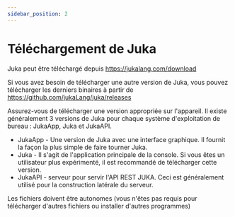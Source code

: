 ```yaml
---
sidebar_position: 2
---
```


# Téléchargement de Juka
Juka peut être téléchargé depuis https://jukalang.com/download

Si vous avez besoin de télécharger une autre version de Juka, vous pouvez télécharger les derniers binaires à partir de https://github.com/jukaLang/juka/releases

Assurez-vous de télécharger une version appropriée sur l'appareil. Il existe généralement 3 versions de Juka pour chaque système d'exploitation de bureau : JukaApp, Juka et JukaAPI.

- JukaApp - Une version de Juka avec une interface graphique. Il fournit la façon la plus simple de faire tourner Juka.
- Juka - Il s'agit de l'application principale de la console. Si vous êtes un utilisateur plus expérimenté, il est recommandé de télécharger cette version.
- JukaAPI - serveur pour servir l'API REST JUKA. Ceci est généralement utilisé pour la construction latérale du serveur.

Les fichiers doivent être autonomes (vous n'êtes pas requis pour télécharger d'autres fichiers ou installer d'autres programmes)
